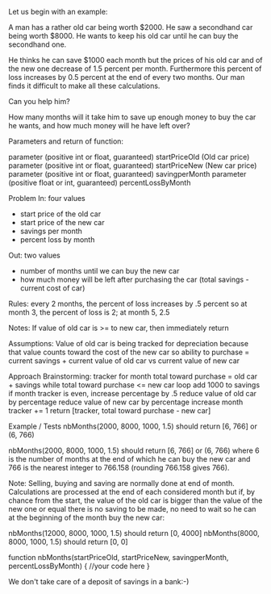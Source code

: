 Let us begin with an example:

A man has a rather old car being worth $2000. He saw a secondhand car being worth $8000. He wants to keep his old car until he can buy the secondhand one.

He thinks he can save $1000 each month but the prices of his old car and of the new one decrease of 1.5 percent per month. Furthermore this percent of loss increases by 0.5 percent at the end of every two months. Our man finds it difficult to make all these calculations.

Can you help him?

How many months will it take him to save up enough money to buy the car he wants, and how much money will he have left over?

Parameters and return of function:

parameter (positive int or float, guaranteed) startPriceOld (Old car price)
parameter (positive int or float, guaranteed) startPriceNew (New car price)
parameter (positive int or float, guaranteed) savingperMonth 
parameter (positive float or int, guaranteed) percentLossByMonth

Problem
In: four values 
- start price of the old car
- start price of the new car
- savings per month
- percent loss by month

Out: two values
- number of months until we can buy the new car
- how much money will be left after purchasing the car (total savings - current cost of car)

Rules: 
every 2 months, the percent of loss increases by .5 percent 
so at month 3, the percent of loss is 2;
   at month 5, 2.5

Notes: 
If value of old car is >= to new car, then immediately return

Assumptions: 
Value of old car is being tracked for depreciation because that value counts toward the cost of the new car
so ability to purchase = current savings + current value of old car vs current value of new car

Approach Brainstorming: 
tracker for month
total toward purchase = old car + savings
while total toward purchase <= new car 
  loop 
    add 1000 to savings
    if month tracker is even, increase percentage by .5
    reduce value of old car by percentage
    reduce value of new car by percentage
    increase month tracker += 1
return [tracker, total toward purchase - new car]

Example / Tests 
nbMonths(2000, 8000, 1000, 1.5) should return [6, 766] or (6, 766)


nbMonths(2000, 8000, 1000, 1.5) should return [6, 766] or (6, 766)
where 6 is the number of months at the end of which he can buy the new car and 766 is the nearest integer to 766.158 (rounding 766.158 gives 766).

Note:
Selling, buying and saving are normally done at end of month. Calculations are processed at the end of each considered month but if, by chance from the start, the value of the old car is bigger than the value of the new one or equal there is no saving to be made, no need to wait so he can at the beginning of the month buy the new car:

nbMonths(12000, 8000, 1000, 1.5) should return [0, 4000]
nbMonths(8000, 8000, 1000, 1.5) should return [0, 0]

function nbMonths(startPriceOld, startPriceNew, savingperMonth, percentLossByMonth) {
  //your code here
}

We don't take care of a deposit of savings in a bank:-)